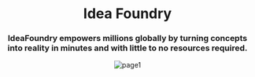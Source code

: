 <h1 align="center">Idea Foundry</h1></h1>
<h3 align="center">IdeaFoundry empowers millions globally by turning concepts into reality in minutes and with little to no resources required.</h3>
<div align="center">
  <img src="" alt="page1"/>
</div>
